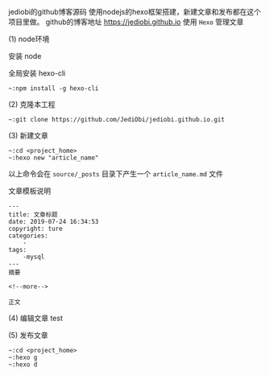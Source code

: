 jediobi的github博客源码
使用nodejs的hexo框架搭建，新建文章和发布都在这个项目里做。
github的博客地址 https://jediobi.github.io
使用 ```Hexo``` 管理文章

(1) node环境

安装 node


全局安装 hexo-cli
```
~:npm install -g hexo-cli
```


(2) 克隆本工程

```
~:git clone https://github.com/JediObi/jediobi.github.io.git
```

(3) 新建文章

```
~:cd <project_home>
~:hexo new "article_name"
```
以上命令会在 ```source/_posts``` 目录下产生一个 ```article_name.md``` 文件

文章模板说明
```
---
title: 文章标题
date: 2019-07-24 16:34:53
copyright: ture
categories:
    -
tags:
    -mysql
---
摘要

<!--more-->

正文
```

(4) 编辑文章
test

(5) 发布文章

```
~:cd <project_home>
~:hexo g
~:hexo d
```

